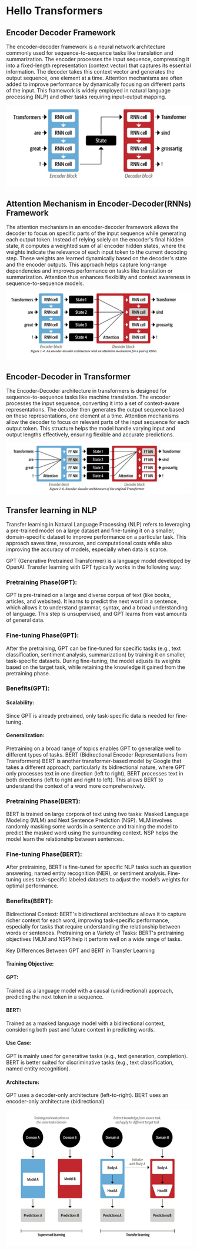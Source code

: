 # Hello Transformers

## Encoder Decoder Framework

The encoder-decoder framework is a neural network architecture commonly used for sequence-to-sequence tasks like translation and summarization. The encoder processes the input sequence, compressing it into a fixed-length representation (context vector) that captures its essential information. The decoder takes this context vector and generates the output sequence, one element at a time. Attention mechanisms are often added to improve performance by dynamically focusing on different parts of the input. This framework is widely employed in natural language processing (NLP) and other tasks requiring input-output mapping.

![Encoder-Decoder](images/Encoder-Decoder.png)

## Attention Mechanism in Encoder-Decoder(RNNs) Framework

The attention mechanism in an encoder-decoder framework allows the decoder to focus on specific parts of the input sequence while generating each output token. Instead of relying solely on the encoder's final hidden state, it computes a weighted sum of all encoder hidden states, where the weights indicate the relevance of each input token to the current decoding step. These weights are learned dynamically based on the decoder's state and the encoder outputs. This approach helps capture long-range dependencies and improves performance on tasks like translation or summarization. Attention thus enhances flexibility and context awareness in sequence-to-sequence models.

![Attention-mechanism](images/Attention-Mechanism.png)

## Encoder-Decoder in Transformer

The Encoder-Decoder architecture in transformers is designed for sequence-to-sequence tasks like machine translation. The encoder processes the input sequence, converting it into a set of context-aware representations. The decoder then generates the output sequence based on these representations, one element at a time. Attention mechanisms allow the decoder to focus on relevant parts of the input sequence for each output token. This structure helps the model handle varying input and output lengths effectively, ensuring flexible and accurate predictions.

![Transformer](images/Encoder-Decoder(Transformer).png)

## Transfer learning in NLP

Transfer learning in Natural Language Processing (NLP) refers to leveraging a pre-trained model on a large dataset and fine-tuning it on a smaller, domain-specific dataset to improve performance on a particular task. This approach saves time, resources, and computational costs while also improving the accuracy of models, especially when data is scarce.


GPT (Generative Pretrained Transformer) is a language model developed by OpenAI. Transfer learning with GPT typically works in the following way:

### Pretraining Phase(GPT):
GPT is pre-trained on a large and diverse corpus of text (like books, articles, and websites). It learns to predict the next word in a sentence, which allows it to understand grammar, syntax, and a broad understanding of language. This step is unsupervised, and GPT learns from vast amounts of general data.
### Fine-tuning Phase(GPT):
After the pretraining, GPT can be fine-tuned for specific tasks (e.g., text classification, sentiment analysis, summarization) by training it on smaller, task-specific datasets. During fine-tuning, the model adjusts its weights based on the target task, while retaining the knowledge it gained from the pretraining phase.
### Benefits(GPT):
#### Scalability: 
Since GPT is already pretrained, only task-specific data is needed for fine-tuning.
#### Generalization:
Pretraining on a broad range of topics enables GPT to generalize well to different types of tasks.
BERT (Bidirectional Encoder Representations from Transformers)
BERT is another transformer-based model by Google that takes a different approach, particularly its bidirectional nature, where GPT only processes text in one direction (left to right), BERT processes text in both directions (left to right and right to left). This allows BERT to understand the context of a word more comprehensively.

### Pretraining Phase(BERT):

BERT is trained on large corpora of text using two tasks: Masked Language Modeling (MLM) and Next 
Sentence Prediction (NSP).
MLM involves randomly masking some words in a sentence and training the model to predict the masked word using the surrounding context.
NSP helps the model learn the relationship between sentences.
### Fine-tuning Phase(BERT):
After pretraining, BERT is fine-tuned for specific NLP tasks such as question answering, named entity recognition (NER), or sentiment analysis. Fine-tuning uses task-specific labeled datasets to adjust the model’s weights for optimal performance.
### Benefits(BERT):
Bidirectional Context: BERT's bidirectional architecture allows it to capture richer context for each word, improving task-specific performance, especially for tasks that require understanding the relationship between words or sentences.
Pretraining on a Variety of Tasks: BERT's pretraining objectives (MLM and NSP) help it perform well on a wide range of tasks.

Key Differences Between GPT and BERT in Transfer Learning
#### Training Objective:
#### GPT: 
Trained as a language model with a causal (unidirectional) approach, predicting the next token in a sequence.
#### BERT:
 Trained as a masked language model with a bidirectional context, considering both past and future context in predicting words.

#### Use Case:

GPT is mainly used for generative tasks (e.g., text generation, completion).
BERT is better suited for discriminative tasks (e.g., text classification, named entity recognition).

#### Architecture:

GPT uses a decoder-only architecture (left-to-right).
BERT uses an encoder-only architecture (bidirectional)

![transfer-learning](images/Transfer%20Learning.png)